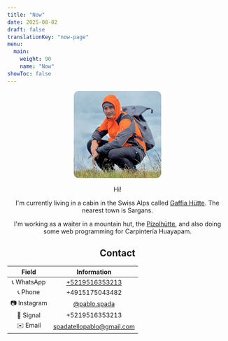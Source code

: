 ```yaml
---
title: "Now"
date: 2025-08-02
draft: false
translationKey: "now-page"
menu:
  main:
    weight: 90
    name: "Now"
showToc: false
---
```


<div style="text-align: center; max-width: 700px; margin: 0 auto;">

<img src="/uploads/profile.jpg" alt="Profile photo" width="200" style="border-radius: 12px;" />

Hi!

I'm currently living in a cabin in the Swiss Alps called [Gaffia Hütte](https://maps.app.goo.gl/3rp6uyCyBACvAzSC9). The nearest town is Sargans.

I'm working as a waiter in a mountain hut, the [Pizolhütte](https://maps.app.goo.gl/L4Kf84GFvuPcFHy69), and also doing some web programming for Carpintería Huayapam.

## Contact

| Field         | Information                                          |
|---------------|------------------------------------------------------|
| 📞 WhatsApp     | [+5219516353213](https://wa.me/5219516353213) |
| 📞 Phone        | +4915175043482                                  |
| 📷 Instagram    | [@pablo.spada](https://instagram.com/pablo.spada) |
| 📡 Signal       | +5219516353213                                 |
| ✉️ Email        | [spadatellopablo@gmail.com](mailto:spadatellopablo@gmail.com) |

</div>
